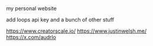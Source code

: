 my personal website

add loops api key and a bunch of other stuff

https://www.creatorscale.io/
https://www.justinwelsh.me/
https://x.com/audrlo
